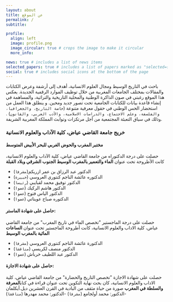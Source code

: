 ```yaml
---
layout: about
title: عن الموقع
permalink: /
subtitle:

profile:
  align: left
  image: profile.png
  image_circular: true # crops the image to make it circular
  more_info:

news: true # includes a list of news items
selected_papers: true # includes a list of papers marked as "selected={true}"
social: true # includes social icons at the bottom of the page
---
```


باحث في التاريخ الوسيط ومجال العلوم الانسانية، أهدف إلى أرشفة وعرض الكتابات والمقالات بمختلف الجامعات المغربية من خلال توظيف الموارد الرقمية الجديدة. يعكس هذا الموقع رغبتي في صون الذاكرة الوطنية والمحلية التاريخية والتراثية، والمساهمة في إنشاء قاعدة بيانات للكتابات الجامعية تحت تصور جديد ومحين. و ينطلق هذا العمل من استحضار الحس الوطني في حقول معرفية متنوعة \(`خاصة التاريخ، والجغرافيا، والفلسفة، وعلم الاجتماع، والدراسات الاسلامية، والأدب العربي، والقانون`\) . وذلك في سياق التعبئة المجتمعية من أجل مرتكزات وتوابث المملكة المغربية الشريفة.

### خريج جامعة القاضي عياض، كلية الآداب والعلوم الانسانية

#### مختبر المغرب والحوض الغربي للبحر الأبيض المتوسط

حصلت على درجة الدكتوراه من جامعة القاضي عياض، كلية الآداب والعلوم الانسانية، كانت الأطروحة تحت عنوان **الماء والتعمير بالمغرب الوسيط الجنوب الشرقي وبلاد القبلة**

- الدكتور عبد الرزاق بن عمر ازريكم\(`مشرفا`\)
- الدكتوره عائشة الناجم كنتوري العروسي \(`خبيرة`\)
- الدكتور توفيق محمد لقبايبي \(`رئيسا`\)
- الدكتور هاشم الركيك \(`عضوا`\)
- الدكتور الياس فتوح \(`عضوا`\)
- الدكتوره صباح عويناتي \(`عضوا`\)

#### حاصل على شهادة الماستر:

حصلت على درجة الماجستير "تخصص الماء في تاريخ المغرب" من جامعة القاضي عياض، كلية الاداب والعلوم الانسانية، كانت أطروحة الماجستير تحت عنوان **الساعات المائية بالمغرب الوسيط**

- الدكتورة عائشة الناجم كنتوري العروسي \(`مشرفا`\)
- الدكتور منصف لكريسي \(`مناقشا`\)
- الدكتور عبد اللطيف خرباش \(`عضوا`\)

#### حاصل على شهادة الاجازة:

حصلت على شهادة الاجازة "تخصص التاريخ والحضارة" من جامعة القاضي عياض، كلية الاداب والعلوم الانسانية، كان بحث نهاية التكوين تحت عنوان قراءة في كتاب**المعرفة والسلطة في المغرب** صورة من حياة مثقف من البادية في القرن العشرين ديل.أيكلمان
-الدكتور: محمد أولجامع \(`مشرفا`\)
-الدكتور: محمد مهدرها \(`مناقشا`\)
